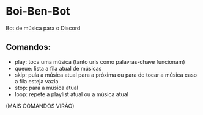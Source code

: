 # Boi-Ben-Bot
Bot de música para o Discord

## Comandos:
- play: toca uma música (tanto urls como palavras-chave funcionam)
- queue: lista a fila atual de músicas
- skip: pula a música atual para a próxima ou para de tocar a música caso a fila esteja vazia
- stop: para a música atual
- loop: repete a playlist atual ou a música atual

(MAIS COMANDOS VIRÃO)
